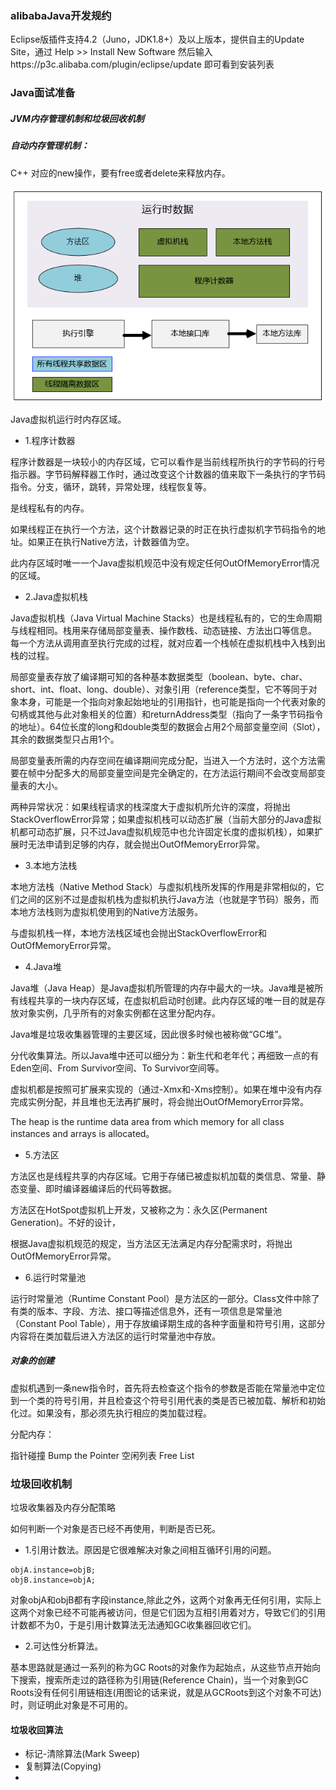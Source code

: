 ### alibabaJava开发规约

Eclipse版插件支持4.2（Juno，JDK1.8+）及以上版本，提供自主的Update Site，通过 Help >> Install New Software 然后输入https://p3c.alibaba.com/plugin/eclipse/update 即可看到安装列表

### Java面试准备

##### JVM内存管理机制和垃圾回收机制

##### 自动内存管理机制：

C++ 对应的new操作，要有free或者delete来释放内存。

![jvm](jvm.png)

Java虚拟机运行时内存区域。

- 1.程序计数器

程序计数器是一块较小的内存区域，它可以看作是当前线程所执行的字节码的行号指示器。字节码解释器工作时，通过改变这个计数器的值来取下一条执行的字节码指令。分支，循环，跳转，异常处理，线程恢复等。

是线程私有的内存。

如果线程正在执行一个方法，这个计数器记录的时正在执行虚拟机字节码指令的地址。如果正在执行Native方法，计数器值为空。

此内存区域时唯一一个Java虚拟机规范中没有规定任何OutOfMemoryError情况的区域。

- 2.Java虚拟机栈

Java虚拟机栈（Java Virtual Machine Stacks）也是线程私有的，它的生命周期与线程相同。栈用来存储局部变量表、操作数栈、动态链接、方法出口等信息。
每一个方法从调用直至执行完成的过程，就对应着一个栈帧在虚拟机栈中入栈到出栈的过程。

局部变量表存放了编译期可知的各种基本数据类型（boolean、byte、char、short、int、float、long、double）、对象引用（reference类型，它不等同于对象本身，可能是一个指向对象起始地址的引用指针，也可能是指向一个代表对象的句柄或其他与此对象相关的位置）和returnAddress类型（指向了一条字节码指令的地址）。64位长度的long和double类型的数据会占用2个局部变量空间（Slot），其余的数据类型只占用1个。

局部变量表所需的内存空间在编译期间完成分配，当进入一个方法时，这个方法需要在帧中分配多大的局部变量空间是完全确定的，在方法运行期间不会改变局部变量表的大小。

两种异常状况：如果线程请求的栈深度大于虚拟机所允许的深度，将抛出StackOverflowError异常；如果虚拟机栈可以动态扩展（当前大部分的Java虚拟机都可动态扩展，只不过Java虚拟机规范中也允许固定长度的虚拟机栈），如果扩展时无法申请到足够的内存，就会抛出OutOfMemoryError异常。

- 3.本地方法栈

本地方法栈（Native Method Stack）与虚拟机栈所发挥的作用是非常相似的，它们之间的区别不过是虚拟机栈为虚拟机执行Java方法（也就是字节码）服务，而本地方法栈则为虚拟机使用到的Native方法服务。

与虚拟机栈一样，本地方法栈区域也会抛出StackOverflowError和OutOfMemoryError异常。

- 4.Java堆

Java堆（Java Heap）是Java虚拟机所管理的内存中最大的一块。Java堆是被所有线程共享的一块内存区域，在虚拟机启动时创建。此内存区域的唯一目的就是存放对象实例，几乎所有的对象实例都在这里分配内存。

Java堆是垃圾收集器管理的主要区域，因此很多时候也被称做“GC堆”。

分代收集算法。所以Java堆中还可以细分为：新生代和老年代；再细致一点的有Eden空间、From Survivor空间、To Survivor空间等。

虚拟机都是按照可扩展来实现的（通过-Xmx和-Xms控制）。如果在堆中没有内存完成实例分配，并且堆也无法再扩展时，将会抛出OutOfMemoryError异常。

The heap is the runtime data area from which memory for all class instances and arrays is allocated。

- 5.方法区

方法区也是线程共享的内存区域。它用于存储已被虚拟机加载的类信息、常量、静态变量、即时编译器编译后的代码等数据。

方法区在HotSpot虚拟机上开发，又被称之为：永久区(Permanent Generation)。不好的设计，

根据Java虚拟机规范的规定，当方法区无法满足内存分配需求时，将抛出OutOfMemoryError异常。

- 6.运行时常量池

运行时常量池（Runtime Constant Pool）是方法区的一部分。Class文件中除了有类的版本、字段、方法、接口等描述信息外，还有一项信息是常量池（Constant Pool Table），用于存放编译期生成的各种字面量和符号引用，这部分内容将在类加载后进入方法区的运行时常量池中存放。


##### 对象的创建

虚拟机遇到一条new指令时，首先将去检查这个指令的参数是否能在常量池中定位到一个类的符号引用，并且检查这个符号引用代表的类是否已被加载、解析和初始化过。如果没有，那必须先执行相应的类加载过程。

分配内存：

指针碰撞 Bump the Pointer
空闲列表 Free List

### 垃圾回收机制

垃圾收集器及内存分配策略

如何判断一个对象是否已经不再使用，判断是否已死。

- 1.引用计数法。原因是它很难解决对象之间相互循环引用的问题。

```
objA.instance=objB;
objB.instance=objA;
```

对象objA和objB都有字段instance,除此之外，这两个对象再无任何引用，实际上这两个对象已经不可能再被访问，但是它们因为互相引用着对方，导致它们的引用计数都不为0，于是引用计数算法无法通知GC收集器回收它们。

- 2.可达性分析算法。

基本思路就是通过一系列的称为GC Roots的对象作为起始点，从这些节点开始向下搜索，搜索所走过的路径称为引用链(Reference Chain)，当一个对象到GC Roots没有任何引用链相连(用图论的话来说，就是从GCRoots到这个对象不可达)时，则证明此对象是不可用的。

#### 垃圾收回算法

- 标记-清除算法(Mark Sweep)
- 复制算法(Copying)
- 